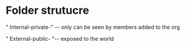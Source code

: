 # Folder strutucre
" Internal-private-" -- only can be seen by members added to the org

" External-public- "-- exposed to the world

